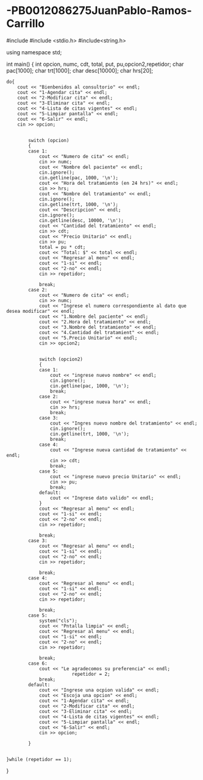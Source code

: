 # -PB0012086275JuanPablo-Ramos-Carrillo
#include <iostream>
#include <stdio.h>
#include<string.h>

using namespace std;


int main()
{
	int opcion, numc, cdt, total, put, pu,opcion2,repetidor;
	char pac[1000];
	char trt[1000];
	char desc[10000];
	char hrs[20];
	
	do{
		cout << "Bienbenidos al consultorio" << endl;
		cout << "1-Agendar cita" << endl;
		cout << "2-Modificar cita" << endl;
		cout << "3-Eliminar cita" << endl;
		cout << "4-Lista de citas vigentes" << endl;
		cout << "5-Limpiar pantalla" << endl;
		cout << "6-Salir" << endl;
		cin >> opcion;
		
		
			switch (opcion)
			{
			case 1:
				cout << "Numero de cita" << endl;
				cin >> numc;
				cout << "Nombre del paciente" << endl;
				cin.ignore();
				cin.getline(pac, 1000, '\n');
				cout << "Hora del tratamiento (en 24 hrs)" << endl;
				cin >> hrs;			
				cout << "Nombre del tratamiento" << endl;
				cin.ignore();
				cin.getline(trt, 1000, '\n');
				cout << "Descripcion" << endl;
				cin.ignore();
				cin.getline(desc, 10000, '\n');
				cout << "Cantidad del tratamiento" << endl;
				cin >> cdt;
				cout << "Precio Unitario" << endl;
				cin >> pu;
				total = pu * cdt;
				cout << "Total: $" << total << endl;
				cout << "Regresar al menu" << endl;
				cout << "1-si" << endl;
				cout << "2-no" << endl;
				cin >> repetidor;

				break;
			case 2:
				cout << "Numero de cita" << endl;
				cin >> numc;
				cout << "Ingrese el numero correspondiente al dato que desea modificar" << endl;
				cout << "1.Nombre del paciente" << endl;
				cout << "2.Hora del tratamiento" << endl;
				cout << "3.Nombre del tratamiento" << endl;
				cout << "4.Cantidad del tratamient" << endl;
				cout << "5.Precio Unitario" << endl;
				cin >> opcion2;


				switch (opcion2)
				{
				case 1:
					cout << "ingrese nuevo nombre" << endl;
					cin.ignore();
					cin.getline(pac, 1000, '\n');
					break;
				case 2:
					cout << "ingrese nueva hora" << endl;
					cin >> hrs;
					break;
				case 3:
					cout << "Ingres nuevo nombre del tratamiento" << endl;
					cin.ignore();
					cin.getline(trt, 1000, '\n');
					break;
				case 4:
					cout << "Ingrese nueva cantidad de tratamiento" << endl;
					cin >> cdt;
					break;
				case 5:
					cout << "ingrese nuevo precio Unitario" << endl;
					cin >> pu;
					break;
				default:
					cout << "Ingrese dato valido" << endl;
				}
				cout << "Regresar al menu" << endl;
				cout << "1-si" << endl;
				cout << "2-no" << endl;
				cin >> repetidor;

				break;
			case 3:
				cout << "Regresar al menu" << endl;
				cout << "1-si" << endl;
				cout << "2-no" << endl;
				cin >> repetidor;

				break;
			case 4:
				cout << "Regresar al menu" << endl;
				cout << "1-si" << endl;
				cout << "2-no" << endl;
				cin >> repetidor;

				break;
			case 5:
				system("cls");
				cout << "Pntalla limpia" << endl;
				cout << "Regresar al menu" << endl;
				cout << "1-si" << endl;
				cout << "2-no" << endl;
				cin >> repetidor;

				break;
			case 6:
				cout << "Le agradecomos su preferencia" << endl;
	                        repetidor = 2;
				break;
			default:
				cout << "Ingrese una ocpion valida" << endl;
				cout << "Escoja una opcion" << endl;
				cout << "1-Agendar cita" << endl;
				cout << "2-Modificar cita" << endl;
				cout << "3-Eliminar cita" << endl;
				cout << "4-Lista de citas vigentes" << endl;
				cout << "5-Limpiar pantalla" << endl;
				cout << "6-Salir" << endl;
				cin >> opcion;

			}
			
		
	}while (repetidor == 1);
	
}
